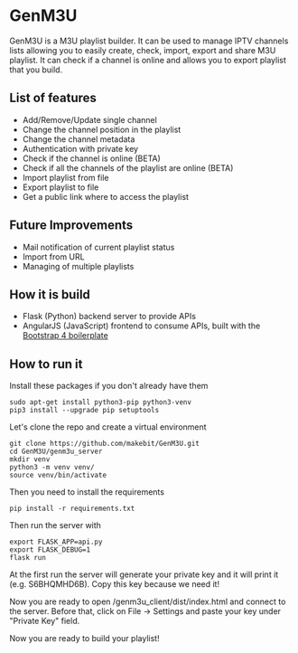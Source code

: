 # GenM3U
GenM3U is a M3U playlist builder. It can be used to manage IPTV channels lists allowing you to easily create, check,
import, export and share M3U playlist.
It can check if a channel is online and allows you to export playlist that you build.

## List of features
- Add/Remove/Update single channel
- Change the channel position in the playlist
- Change the channel metadata
- Authentication with private key
- Check if the channel is online (BETA)
- Check if all the channels of the playlist are online (BETA)
- Import playlist from file
- Export playlist to file
- Get a public link where to access the playlist

## Future Improvements
- Mail notification of current playlist status
- Import from URL
- Managing of multiple playlists


## How it is build
- Flask (Python) backend server to provide APIs
- AngularJS (JavaScript) frontend to consume APIs, built with the [Bootstrap 4 boilerplate](https://github.com/wapbamboogie/bootstrap-4-boilerplate)

## How to run it
Install these packages if you don't already have them
```
sudo apt-get install python3-pip python3-venv
pip3 install --upgrade pip setuptools
```

Let's clone the repo and create a virtual environment
```
git clone https://github.com/makebit/GenM3U.git
cd GenM3U/genm3u_server
mkdir venv
python3 -m venv venv/
source venv/bin/activate
```

Then you need to install the requirements
```
pip install -r requirements.txt
```

Then run the server with
```
export FLASK_APP=api.py
export FLASK_DEBUG=1
flask run
```

At the first run the server will generate your private key and it will print it (e.g. S6BHQMHD6B).
Copy this key because we need it!

Now you are ready to open /genm3u_client/dist/index.html and connect to the server.
Before that, click on File -> Settings and paste your key under "Private Key" field.

Now you are ready to build your playlist!